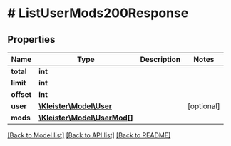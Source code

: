 # # ListUserMods200Response

## Properties

Name | Type | Description | Notes
------------ | ------------- | ------------- | -------------
**total** | **int** |  |
**limit** | **int** |  |
**offset** | **int** |  |
**user** | [**\Kleister\Model\User**](User.md) |  | [optional]
**mods** | [**\Kleister\Model\UserMod[]**](UserMod.md) |  |

[[Back to Model list]](../../README.md#models) [[Back to API list]](../../README.md#endpoints) [[Back to README]](../../README.md)
